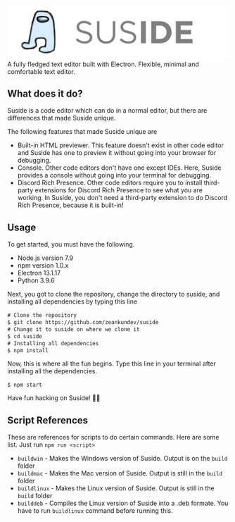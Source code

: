 <img src="assets/logo.png" style="text-align: center;">
A fully fledged text editor built with Electron.
Flexible, minimal and comfortable text editor.

## What does it do? 
Suside is a code editor which can do in a normal editor, but there are
differences that made Suside unique.

The following features that made Suside unique are
* Built-in HTML previewer. This feature doesn't exist in other code editor and Suside has one to preview it without going into your browser for debugging.
* Console. Other code editors don't have one except IDEs. 
Here, Suside provides a console without going into your
terminal for debugging.
* Discord Rich Presence. Other code editors require you to install third-party extensions for Discord Rich Presence to see what you are working. In Suside, you don't need a third-party extension to do Discord Rich Presence, because it is built-in!

## Usage
To get started, you must have the following.
* Node.js version 7.9
* npm version 1.0.x
* Electron 13.1.17
* Python 3.9.6


Next, you got to clone the repository, change the directory to suside, and installing all dependencies by typing this line
```shell
# Clone the repository
$ git clone https://github.com/zeankundev/suside
# Change it to suside on where we clone it
$ cd suside
# Installing all dependencies
$ npm install
```

Now, this is where all the fun begins. Type this line in your terminal after installing all the dependencies.
```shell
$ npm start
```
Have fun hacking on Suside! 🥳:tada:

## Script References

These are references for scripts to do certain commands. Here are some list. Just run ```npm run <script>```
* ```buildwin``` - Makes the Windows version of Suside. Output is on the ```build``` folder
* ```buildmac``` - Makes the Mac version of Suside. Output is still in the ```build``` folder
* ```buildlinux``` - Makes the Linux version of Suside. Output is still in the ```build``` folder
* ```builddeb``` - Compiles the Linux version of Suside into a .deb formate. You have to run ```buildlinux``` command before running this.
